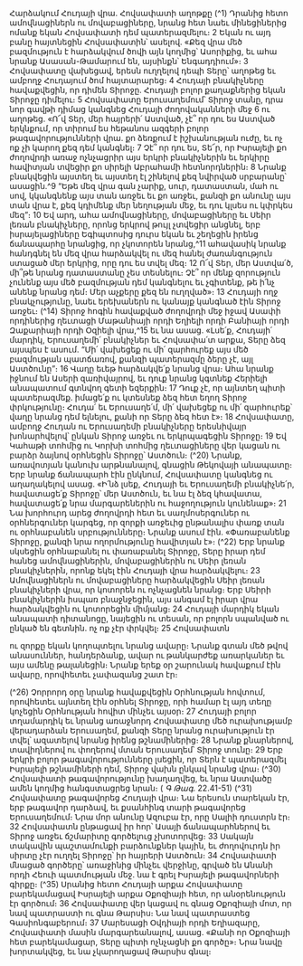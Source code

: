 
Հարձակում Հուդայի վրա. Հովսափատի աղոթքը
(^1) Դրանից հետո ամովնացիներն ու մովաբացիները, նրանց հետ նաեւ մինեցիներից ոմանք եկան Հովսափատի դեմ
պատերազմելու։ 2 Եկան ու այդ բանը հայտնեցին Հովսափատին՝ ասելով. «Քեզ վրա մեծ բազմություն է հարձակվում
ծովի այն կողմից՝ Ասորիքից, եւ ահա նրանք Ասասան-Թամարում են, այսինքն՝ Ենգադդիում»։ 3 Հովսափատը վախեցավ,
երեսն ուղղելով դեպի Տերը՝ աղոթեց եւ ամբողջ Հուդայում ծոմ հայտարարեց։ 4 Հուդայի բնակիչները հավաքվեցին, որ
դիմեն Տիրոջը. Հուդայի բոլոր քաղաքներից եկան Տիրոջը դիմելու։ 5 Հովսափատը Երուսաղեմում՝ Տիրոջ տանը, դրա
նոր գավթի դիմաց կանգնեց Հուդայի ժողովականների մեջ 6 ու աղոթեց. «Ո՜վ Տեր, մեր հայրերի՛ Աստված, չէ՞ որ դու ես
Աստված երկնքում, որ տիրում ես հեթանոս ազգերի բոլոր թագավորությունների վրա. քո ձեռքում է իշխանության ուժը,
եւ ոչ ոք չի կարող քեզ դեմ կանգնել։ 7 Չէ՞ որ դու ես, Տե՜ր, որ Իսրայելի քո ժողովրդի առաջ ոչնչացրիր այս երկրի
բնակիչներին եւ երկիրը հավիտյան տվեցիր քո սիրելի Աբրահամի հետնորդներին։ 8 Նրանք բնակվեցին այստեղ եւ
այստեղ էլ շինելով քեզ նվիրված սրբարանը՝ ասացին.^9 “Եթե մեզ վրա գան չարիք, սուր, դատաստան, մահ ու սով,
կկանգնենք այս տան առջեւ եւ քո առջեւ, քանզի քո անունը այս տան վրա է, քեզ կդիմենք մեր նեղության մեջ, եւ դու կլսես
ու կփրկես մեզ”։ 10 Եվ արդ, ահա ամովնացիները, մովաբացիները եւ Սեիր լեռան բնակիչները, որոնց երկրով թույլ
չտվեցիր անցնել, երբ իսրայելացիները Եգիպտոսից դուրս եկան եւ շեղեցին իրենց ճանապարհը նրանցից, որ չկոտորեն
նրանց,^11 ահավասիկ նրանք հանդգնել են մեզ վրա հարձակվել ու մեզ հանել ժառանգություն ստացած մեր երկրից, որը
դու ես տվել մեզ։ 12 Ո՜վ Տեր, մեր Աստվա՛ծ, մի՞թե նրանց դատաստանը չես տեսնելու։ Չէ՞ որ մենք զորություն չունենք
այս մեծ բազմության դեմ կանգնելու եւ չգիտենք, թե ի՛նչ անենք նրանց դեմ։ Մեր աչքերը քեզ են ուղղված»։ 13 Հուդայի
ողջ բնակչությունը, նաեւ երեխաներն ու կանայք կանգնած էին Տիրոջ առջեւ։
(^14) Տիրոջ հոգին հավաքված ժողովրդի մեջ իջավ Ասափի որդիներից ղեւտացի Մաթանիայի որդի Եղիելի որդի
Բանիայի որդի Զաքարիայի որդի Օզիելի վրա,^15 եւ նա ասաց. «Լսե՛ք, Հուդայի՛ մարդիկ, Երուսաղեմի՛ բնակիչներ եւ
Հովսափա՛տ արքա, Տերը ձեզ այսպես է ասում. “Մի՛ վախեցեք ու մի՛ զարհուրեք այս մեծ բազմության պատճառով,
քանզի պատերազմը ձերը չէ, այլ Աստծունը”։ 16 Վաղը եւեթ հարձակվե՛ք նրանց վրա։ Ահա նրանք իջնում են Ասերի
զառիվայրով, եւ դուք նրանց կգտնեք Հերիելի անապատում գտնվող գետի եզերքին։ 17 Դուք չէ, որ այնտեղ պիտի
պատերազմեք. իմացե՛ք ու կտեսնեք ձեզ հետ եղող Տիրոջ փրկությունը։ Հուդա՛ եւ Երուսաղե՛մ, մի՛ վախեցեք ու մի՛
զարհուրեք՝ վաղը նրանց դեմ ելնելու, քանի որ Տերը ձեզ հետ է»։ 18 Հովսափատը, ամբողջ Հուդան ու Երուսաղեմի
բնակիչները երեսնիվայր խոնարհվելով՝ ընկան Տիրոջ առջեւ ու երկրպագեցին Տիրոջը։ 19 Եվ Կահաթի տոհմից ու Կորխի
տոհմից ղեւտացիները վեր կացան ու բարձր ձայնով օրհնեցին Տիրոջը՝ Աստծուն։
(^20) Նրանք, առավոտյան կանուխ արթնանալով, գնացին Թեկովայի անապատը։ Երբ նրանք ճանապարհ էին ընկնում,
Հովսափատը կանգնեց ու աղաղակելով ասաց. «Ի՛նձ լսեք, Հուդայի եւ Երուսաղեմի բնակիչնե՛ր, հավատացե՛ք Տիրոջը՝
մեր Աստծուն, եւ նա էլ ձեզ կհավատա, հավատացե՛ք նրա մարգարեներին ու հաջողություն կունենաք»։ 21 Նա խորհուրդ
արեց ժողովրդի հետ եւ սաղմոսերգուներ ու օրհներգուներ կարգեց, որ զորքի առջեւից ընթանալիս փառք տան ու
օրհնաբանեն սրբությունները։ Նրանք ասում էին. «Փառաբանենք Տիրոջը, քանզի նրա ողորմությունը հավիտյան է»։
(^22) Երբ նրանք սկսեցին օրհնաբանել ու փառաբանել Տիրոջը, Տերը իրար դեմ հանեց ամովնացիներին,
մովաբացիներին ու Սեիր լեռան բնակիչներին, որոնք եկել էին Հուդայի վրա հարձակվելու։ 23 Ամովնացիներն ու
մովաբացիները հարձակվեցին Սեիր լեռան բնակիչների վրա, որ կոտորեն ու ոչնչացնեն նրանց։ Երբ Սեիրի բնակիչներին
իսպառ բնաջնջեցին, այս անգամ էլ իրար վրա հարձակվեցին ու կոտորեցին միմյանց։ 24 Հուդայի մարդիկ եկան
անապատի դիտանոցը, նայեցին ու տեսան, որ բոլորն սպանված ու ընկած են գետնին. ոչ ոք չէր փրկվել։ 25 Հովսափատն


ու զորքը եկան կողոպտելու նրանց ավարը։ Նրանք գտան մեծ թվով անասուններ, հանդերձանք, ավար ու թանկարժեք
առարկաներ եւ այս ամենը թալանեցին։ Նրանք երեք օր շարունակ հավաքում էին ավարը, որովհետեւ չափազանց շատ
էր։

(^26) Չորրորդ օրը նրանք հավաքվեցին Օրհնության հովտում, որովհետեւ այնտեղ էին օրհնել Տիրոջը, որի համար էլ
այդ տեղը կոչեցին Օրհնության հովիտ մինչեւ այսօր։ 27 Հուդայի բոլոր տղամարդիկ եւ նրանց առաջնորդ Հովսափատը
մեծ ուրախությամբ վերադարձան Երուսաղեմ, քանզի Տերը նրանց ուրախություն էր տվել՝ ազատելով նրանց իրենց
թշնամիներից։ 28 Նրանք քնարներով, տավիղներով ու փողերով մտան Երուսաղեմ՝ Տիրոջ տունը։ 29 Երբ երկրի բոլոր
թագավորությունները լսեցին, որ Տերն է պատերազմել Իսրայելի թշնամիների դեմ, Տիրոջ վախն ընկավ նրանց վրա։
(^30) Հովսափատի թագավորությունը խաղաղվեց, եւ նրա Աստվածը ամեն կողմից հանգստացրեց նրան։
( _Գ Թագ_. 22.41-51)
(^31) Հովսափատը թագավորեց Հուդայի վրա։ Նա երեսուն տարեկան էր, երբ թագավոր դարձավ, եւ քսանհինգ տարի
թագավորեց Երուսաղեմում։ Նրա մոր անունը Ազուբա էր, որը Սալիի դուստրն էր։ 32 Հովսափատն ընթացավ իր հոր՝
Ասայի ճանապարհներով եւ Տիրոջ առջեւ ճշմարիտը գործելուց չխոտորվեց։ 33 Սակայն տակավին պաշտամունքի
բարձունքներ կային, եւ ժողովուրդն իր սիրտը չէր ուղղել Տիրոջը՝ իր հայրերի Աստծուն։ 34 Հովսափատի մնացած
գործերը՝ առաջինից մինչեւ վերջինը, գրված են Անանի որդի Հեուի պատմության մեջ. նա է գրել Իսրայելի թագավորների
գիրքը։
(^35) Սրանից հետո Հուդայի արքա Հովսափատը բարեկամացավ Իսրայելի արքա Օքոզիայի հետ, որ անօրենություն
էր գործում։ 36 Հովսափատը վեր կացավ ու գնաց Օքոզիայի մոտ, որ նավ պատրաստի ու գնա Թարսիս։ Նա նավ
պատրաստեց Գասիոնգաբերում։ 37 Մարեսացի Օվդիայի որդի Եղիազարը, Հովսափատի մասին մարգարեանալով,
ասաց. «Քանի որ Օքոզիայի հետ բարեկամացար, Տերը պիտի ոչնչացնի քո գործը»։ Նրա նավը խորտակվեց, եւ նա
չկարողացավ Թարսիս գնալ։
